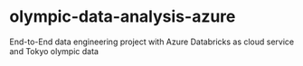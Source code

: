 # olympic-data-analysis-azure
End-to-End data engineering project with Azure Databricks as cloud service and Tokyo olympic data
